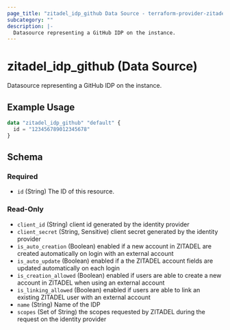 ```yaml
---
page_title: "zitadel_idp_github Data Source - terraform-provider-zitadel"
subcategory: ""
description: |-
  Datasource representing a GitHub IDP on the instance.
---
```


# zitadel_idp_github (Data Source)

Datasource representing a GitHub IDP on the instance.

## Example Usage

```terraform
data "zitadel_idp_github" "default" {
  id = "123456789012345678"
}
```

<!-- schema generated by tfplugindocs -->
## Schema

### Required

- `id` (String) The ID of this resource.

### Read-Only

- `client_id` (String) client id generated by the identity provider
- `client_secret` (String, Sensitive) client secret generated by the identity provider
- `is_auto_creation` (Boolean) enabled if a new account in ZITADEL are created automatically on login with an external account
- `is_auto_update` (Boolean) enabled if a the ZITADEL account fields are updated automatically on each login
- `is_creation_allowed` (Boolean) enabled if users are able to create a new account in ZITADEL when using an external account
- `is_linking_allowed` (Boolean) enabled if users are able to link an existing ZITADEL user with an external account
- `name` (String) Name of the IDP
- `scopes` (Set of String) the scopes requested by ZITADEL during the request on the identity provider
